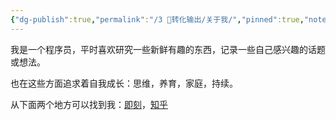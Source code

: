 ```yaml
---
{"dg-publish":true,"permalink":"/3 🎉转化输出/关于我/","pinned":true,"noteIcon":"1","created":"2024-08-31T18:50:00","updated":"2024-09-29T22:38:22+08:00"}
---
```



我是一个程序员，平时喜欢研究一些新鲜有趣的东西，记录一些自己感兴趣的话题或想法。

也在这些方面追求着自我成长：思维，养育，家庭，持续。

从下面两个地方可以找到我：[即刻](https://okjk.co/A52fq7)，[知乎](https://www.zhihu.com/people/2baac561c8c4cb95d360ab8283fbe739)
